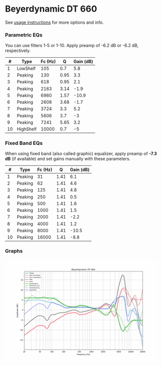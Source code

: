 # Beyerdynamic DT 660
See [usage instructions](https://github.com/jaakkopasanen/AutoEq#usage) for more options and info.

### Parametric EQs
You can use filters 1-5 or 1-10. Apply preamp of -6.2 dB or -6.2 dB, respectively.

|   # | Type      |   Fc (Hz) |    Q |   Gain (dB) |
|-----|-----------|-----------|------|-------------|
|   1 | LowShelf  |       105 | 0.7  |         5.8 |
|   2 | Peaking   |       130 | 0.95 |         3.3 |
|   3 | Peaking   |       618 | 0.95 |         2.1 |
|   4 | Peaking   |      2163 | 3.14 |        -1.9 |
|   5 | Peaking   |      6960 | 1.57 |       -10.9 |
|   6 | Peaking   |      2608 | 3.68 |        -1.7 |
|   7 | Peaking   |      3724 | 3.3  |         5.2 |
|   8 | Peaking   |      5606 | 3.7  |        -3   |
|   9 | Peaking   |      7241 | 5.65 |         3.2 |
|  10 | HighShelf |     10000 | 0.7  |        -5   |

### Fixed Band EQs
When using fixed band (also called graphic) equalizer, apply preamp of **-7.3 dB** (if available) and set gains manually with these parameters.

|   # | Type    |   Fc (Hz) |    Q |   Gain (dB) |
|-----|---------|-----------|------|-------------|
|   1 | Peaking |        31 | 1.41 |         6.1 |
|   2 | Peaking |        62 | 1.41 |         4.6 |
|   3 | Peaking |       125 | 1.41 |         4.8 |
|   4 | Peaking |       250 | 1.41 |         0.5 |
|   5 | Peaking |       500 | 1.41 |         1.6 |
|   6 | Peaking |      1000 | 1.41 |         1.5 |
|   7 | Peaking |      2000 | 1.41 |        -2.2 |
|   8 | Peaking |      4000 | 1.41 |         1.2 |
|   9 | Peaking |      8000 | 1.41 |       -10.5 |
|  10 | Peaking |     16000 | 1.41 |        -8.8 |

### Graphs
![](./Beyerdynamic%20DT%20660.png)
